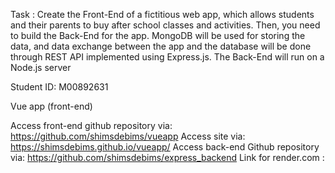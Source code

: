 Task :
Create the Front-End of a fictitious web app, which allows students and their parents to buy after school classes and activities. Then, you need to build the Back-End for the app. MongoDB will be used for storing the data, and data exchange between the app and the database will be done through REST API implemented using Express.js. The Back-End will run on a Node.js server

Student ID: M00892631

Vue app (front-end)

Access front-end github repository via: https://github.com/shimsdebims/vueapp
Access site via: https://shimsdebims.github.io/vueapp/
Access back-end Github repository via: https://github.com/shimsdebims/express_backend
Link for render.com : 
